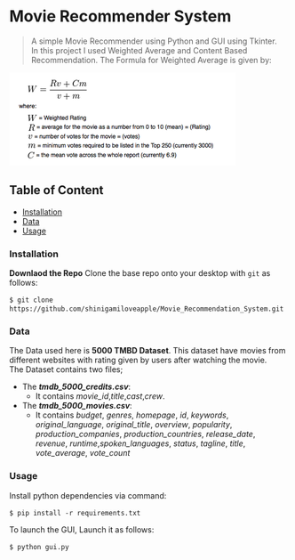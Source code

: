 # Movie Recommender System
> A simple Movie Recommender using Python and GUI using Tkinter.<br>
In this project I used Weighted Average and Content Based Recommendation. The Formula for Weighted Average is given by:  

![](/formula.png)

## Table of Content
* [Installation](#Installation)
* [Data](#Data)
* [Usage](#Usage)

### Installation
**Downlaod the Repo**
Clone the base repo onto your desktop with `git` as follows:
```console
$ git clone https://github.com/shinigamiloveapple/Movie_Recommendation_System.git
```
### Data
The Data used here is **5000 TMBD Dataset**. This dataset have movies from different websites with rating given by users after watching the movie.<br>
The Dataset contains two files;
* The ***tmdb_5000_credits.csv***:
    * It contains *movie_id*,*title*,*cast*,*crew*.
* The ***tmdb_5000_movies.csv***:
    * It contains *budget*, *genres*, *homepage*, *id*, *keywords*, *original_language*, *original_title*, *overview*, *popularity*, *production_companies*,  *production_countries*, *release_date*, *revenue*, *runtime*,*spoken_languages*, *status*, *tagline*, *title*, *vote_average*, *vote_count*

### Usage
Install python dependencies via command:
```console
$ pip install -r requirements.txt
```
To launch the GUI, Launch it as follows:
```console
$ python gui.py
```
